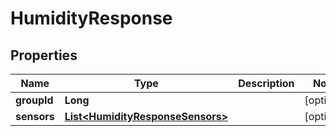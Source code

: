 
# HumidityResponse

## Properties
Name | Type | Description | Notes
------------ | ------------- | ------------- | -------------
**groupId** | **Long** |  |  [optional]
**sensors** | [**List&lt;HumidityResponseSensors&gt;**](HumidityResponseSensors.md) |  |  [optional]



